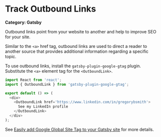 # Track Outbound Links

__Category: Gatsby__

Outbound links point from your website to another and help to improve SEO for your site.

Similar to the `<a>` href tag, outbound links are used to direct a reader to another source that provides additional information regarding a specific topic.

To use outbound links, install the `gatsby-plugin-google-gtag` plugin. Substitute the `<a>` element tag for the `<OutboundLink>`.

```javascript
import React from 'react';
import { OutboundLink } from 'gatsby-plugin-google-gtag';

export default () => (
  <div>
    <OutboundLink href='https://www.linkedin.com/in/gregorybsmith'>
      See my LinkedIn profile
    </OutboundLink>
  </div>
);
```

See [Easily add Google Global Site Tag to your Gatsby site](https://www.gatsbyjs.com/plugins/gatsby-plugin-google-gtag/) for more details.
